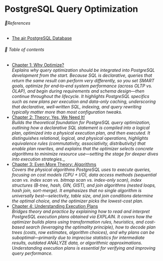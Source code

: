 # PostgreSQL Query Optimization

###### 🔨References
- [The air PostgreSQL Database](https://github.com/Hettie-d/postgres_air)

###### 🌈 Table of contents
- [Chapter 1: Why Optimize?](./chap01/README.md)<br>
  _Explains why query optimization should be integrated into PostgreSQL development from the start. Because SQL is declarative, queries that return the same result can perform very differently, so you set SMART goals, optimize for end‑to‑end system performance (across OLTP vs. OLAP), and begin during requirements and schema design—then continue throughout the lifecycle. It highlights PostgreSQL specifics such as new plans per execution and data-only caching, underscoring that declarative, well‑written SQL, indexing, and query rewriting typically matter more than most configuration tweaks._
- [Chapter 2: Theory: Yes, We Need It!](./chap02/README.md)<br>
  _Builds the theoretical foundation for PostgreSQL query optimization, outlining how a declarative SQL statement is compiled into a logical plan, optimized into a physical execution plan, and then executed. It distinguishes relational, logical, and physical operations, highlights equivalence rules (commutativity, associativity, distributivity) that enable plan rewrites, and explains that the optimizer selects concrete algorithms to minimize resource use—setting the stage for deeper dives into execution strategies.__
- [Chapter 3: Even More Theory: Algorithms](./chap03/README.md)<br>
  _Covers the physical algorithms PostgreSQL uses to execute queries, focusing on cost models (CPU + I/O), data access methods (sequential scan vs. index scan vs. bitmap scan vs. index-only scan), index structures (B-tree, hash, GIN, GIST), and join algorithms (nested loops, hash join, sort-merge). It emphasizes that no single algorithm is universally best—selectivity, table size, and join conditions determine the optimal choice, and the optimizer picks the lowest-cost plan._
- [Chapter 4: Understanding Execution Plans](./chap04/README.md)<br>
  _Bridges theory and practice by explaining how to read and interpret PostgreSQL execution plans obtained via EXPLAIN. It covers how the optimizer builds plans using transformation rules, heuristics, and cost-based search (leveraging the optimality principle), how to decode plan trees (costs, row estimates, algorithm choices), and why plans can be suboptimal—primarily due to imprecise statistics for intermediate results, outdated ANALYZE data, or algorithmic approximations. Understanding execution plans is essential for verifying and improving query performance._
